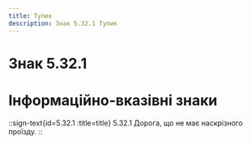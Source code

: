 ```yaml
---
title: Тупик
description: Знак 5.32.1 Тупик
---
```

# Знак 5.32.1
# Інформаційно-вказівні знаки
::sign-text{id=5.32.1 :title=title}
5.32.1 Дорога, що не має наскрізного проїзду.
::